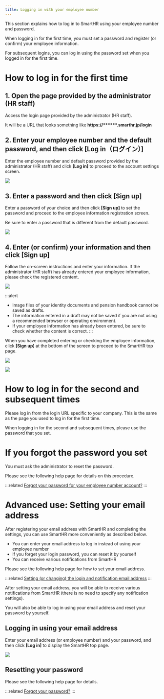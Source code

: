 ```yaml
---
title: Logging in with your employee number
---
```

This section explains how to log in to SmartHR using your employee number and password.

When logging in for the first time, you must set a password and register (or confirm) your employee information.

For subsequent logins, you can log in using the password set when you logged in for the first time.

# How to log in for the first time

## 1\. Open the page provided by the administrator (HR staff)

Access the login page provided by the administrator (HR staff).

It will be a URL that looks something like **https://\*\*\*\*\*\*.smarthr.jp/login**

## 2\. Enter your employee number and the default password, and then click \[Log in（ログイン）\]

Enter the employee number and default password provided by the administrator (HR staff) and click **\[Log in\]** to proceed to the account settings screen.

![](./00_mceclip1.png)

## 3\. Enter a password and then click \[Sign up\]

Enter a password of your choice and then click **\[Sign up\]** to set the password and proceed to the employee information registration screen.

Be sure to enter a password that is different from the default password.

![](./00_mceclip2.png)

## 4\. Enter (or confirm) your information and then click \[Sign up\]

Follow the on-screen instructions and enter your information. If the administrator (HR staff) has already entered your employee information, please check the registered content.

![](./00_mceclip3.png)

:::alert
- Image files of your identity documents and pension handbook cannot be saved as drafts.
- The information entered in a draft may not be saved if you are not using a recommended browser or operating environment.
- If your employee information has already been entered, be sure to check whether the content is correct.
:::

When you have completed entering or checking the employee information, click **\[Sign up\]** at the bottom of the screen to proceed to the SmartHR top page.

![](./00_mceclip4.png)

![](./mceclip17-2.png)

# How to log in for the second and subsequent times

Please log in from the login URL specific to your company. This is the same as the page you used to log in for the first time.

When logging in for the second and subsequent times, please use the password that you set.

# If you forgot the password you set

You must ask the administrator to reset the password.

Please see the following help page for details on this procedure.

:::related
[Forgot your password for your employee number account?](https://knowledge.smarthr.jp/hc/ja/articles/360026104374)
:::

# Advanced use: Setting your email address

After registering your email address with SmartHR and completing the settings, you can use SmartHR more conveniently as described below.

- You can enter your email address to log in instead of using your employee number
- If you forget your login password, you can reset it by yourself
- You can receive various notifications from SmartHR

Please see the following help page for how to set your email address.

:::related
[Setting (or changing) the login and notification email address](https://knowledge.smarthr.jp/hc/ja/articles/360026263093)
:::

After setting your email address, you will be able to receive various notifications from SmartHR (there is no need to specify any notification settings).

You will also be able to log in using your email address and reset your password by yourself.

## Logging in using your email address

Enter your email address (or employee number) and your password, and then click **\[Log in\]** to display the SmartHR top page.

![](./mceclip21.png)

## Resetting your password

Please see the following help page for details.

:::related
[Forgot your password?](https://knowledge.smarthr.jp/hc/ja/articles/360026265593)
:::
